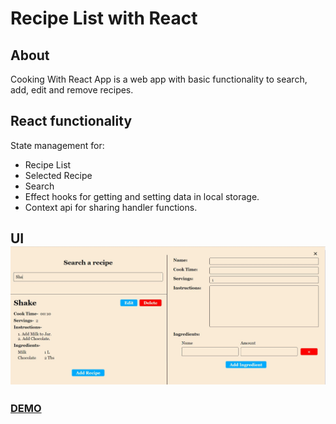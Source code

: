# Recipe List with React

## About
Cooking With React App is a web app with basic functionality to search, add, edit and remove recipes.

## React functionality
State management for:
-    Recipe List
-    Selected Recipe
-    Search
-  Effect hooks for getting and setting data in local storage.
-  Context api for sharing handler functions.

## UI ![Scrrenshot](./public/Screenshot.JPG)

### [DEMO](https://61ebe3e9439471c8d7b4af28--reverent-lovelace-861b97.netlify.app/)

